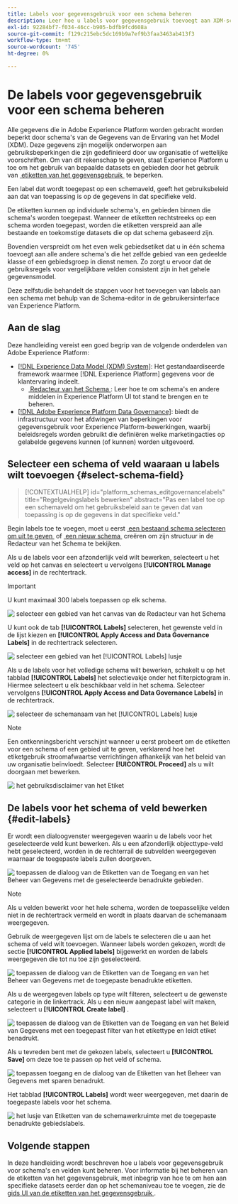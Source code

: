 ```yaml
---
title: Labels voor gegevensgebruik voor een schema beheren
description: Leer hoe u labels voor gegevensgebruik toevoegt aan XDM-schemavelden (Experience Data Model) in de gebruikersinterface van Adobe Experience Platform.
exl-id: 92284bf7-f034-46cc-b905-bdfb9fcd608a
source-git-commit: f129c215ebc5dc169b9a7ef9b3faa3463ab413f3
workflow-type: tm+mt
source-wordcount: '745'
ht-degree: 0%

---
```


# De labels voor gegevensgebruik voor een schema beheren

Alle gegevens die in Adobe Experience Platform worden gebracht worden beperkt door schema&#39;s van de Gegevens van de Ervaring van het Model (XDM). Deze gegevens zijn mogelijk onderworpen aan gebruiksbeperkingen die zijn gedefinieerd door uw organisatie of wettelijke voorschriften. Om van dit rekenschap te geven, staat Experience Platform u toe om het gebruik van bepaalde datasets en gebieden door het gebruik van [&#x200B; etiketten van het gegevensgebruik &#x200B;](../../data-governance/labels/overview.md) te beperken.

Een label dat wordt toegepast op een schemaveld, geeft het gebruiksbeleid aan dat van toepassing is op de gegevens in dat specifieke veld.

De etiketten kunnen op individuele schema&#39;s, en gebieden binnen die schema&#39;s worden toegepast. Wanneer de etiketten rechtstreeks op een schema worden toegepast, worden die etiketten verspreid aan alle bestaande en toekomstige datasets die op dat schema gebaseerd zijn.

Bovendien verspreidt om het even welk gebiedsetiket dat u in één schema toevoegt aan alle andere schema&#39;s die het zelfde gebied van een gedeelde klasse of een gebiedsgroep in dienst nemen. Zo zorgt u ervoor dat de gebruiksregels voor vergelijkbare velden consistent zijn in het gehele gegevensmodel.

Deze zelfstudie behandelt de stappen voor het toevoegen van labels aan een schema met behulp van de Schema-editor in de gebruikersinterface van Experience Platform.

## Aan de slag

Deze handleiding vereist een goed begrip van de volgende onderdelen van Adobe Experience Platform:

* [[!DNL Experience Data Model (XDM) System]](../home.md): Het gestandaardiseerde framework waarmee [!DNL Experience Platform] gegevens voor de klantervaring indeelt.
   * [&#x200B; Redacteur van het Schema &#x200B;](../ui/overview.md): Leer hoe te om schema&#39;s en andere middelen in Experience Platform UI tot stand te brengen en te beheren.
* [[!DNL Adobe Experience Platform Data Governance]](../../data-governance/home.md): biedt de infrastructuur voor het afdwingen van beperkingen voor gegevensgebruik voor Experience Platform-bewerkingen, waarbij beleidsregels worden gebruikt die definiëren welke marketingacties op gelabelde gegevens kunnen (of kunnen) worden uitgevoerd.

## Selecteer een schema of veld waaraan u labels wilt toevoegen {#select-schema-field}

>[!CONTEXTUALHELP]
>id="platform_schemas_editgovernancelabels"
>title="Regelgevingslabels bewerken"
>abstract="Pas een label toe op een schemaveld om het gebruiksbeleid aan te geven dat van toepassing is op de gegevens in dat specifieke veld."

Begin labels toe te voegen, moet u eerst [&#x200B; een bestaand schema selecteren om uit te geven &#x200B;](../ui/resources/schemas.md#edit) of [&#x200B; een nieuw schema &#x200B;](../ui/resources/schemas.md#create) creëren om zijn structuur in de Redacteur van het Schema te bekijken.

Als u de labels voor een afzonderlijk veld wilt bewerken, selecteert u het veld op het canvas en selecteert u vervolgens **[!UICONTROL Manage access]** in de rechtertrack.

>[!IMPORTANT]
>
>U kunt maximaal 300 labels toepassen op elk schema.

![&#x200B; selecteer een gebied van het canvas van de Redacteur van het Schema &#x200B;](../images/tutorials/labels/manage-access.png)

U kunt ook de tab **[!UICONTROL Labels]** selecteren, het gewenste veld in de lijst kiezen en **[!UICONTROL Apply Access and Data Governance Labels]** in de rechtertrack selecteren.

![&#x200B; selecteer een gebied van het [!UICONTROL Labels] lusje &#x200B;](../images/tutorials/labels/select-field-on-labels-tab.png)

Als u de labels voor het volledige schema wilt bewerken, schakelt u op het tabblad **[!UICONTROL Labels]** het selectievakje onder het filterpictogram in. Hiermee selecteert u elk beschikbaar veld in het schema. Selecteer vervolgens **[!UICONTROL Apply Access and Data Governance Labels]** in de rechtertrack.

![&#x200B; selecteer de schemanaam van het [!UICONTROL Labels] lusje &#x200B;](../images/tutorials/labels/select-schema-on-labels-tab.png)

>[!NOTE]
>
>Een ontkenningsbericht verschijnt wanneer u eerst probeert om de etiketten voor een schema of een gebied uit te geven, verklarend hoe het etiketgebruik stroomafwaartse verrichtingen afhankelijk van het beleid van uw organisatie beïnvloedt. Selecteer **[!UICONTROL Proceed]** als u wilt doorgaan met bewerken.
>
>![&#x200B; het gebruiksdisclaimer van het Etiket &#x200B;](../images/tutorials/labels/disclaimer.png)

## De labels voor het schema of veld bewerken {#edit-labels}

Er wordt een dialoogvenster weergegeven waarin u de labels voor het geselecteerde veld kunt bewerken. Als u een afzonderlijk objecttype-veld hebt geselecteerd, worden in de rechterrail de subvelden weergegeven waarnaar de toegepaste labels zullen doorgeven.

![&#x200B; toepassen de dialoog van de Etiketten van de Toegang en van het Beheer van Gegevens met de geselecteerde benadrukte gebieden.](../images/tutorials/labels/edit-labels.png)

>[!NOTE]
>
>Als u velden bewerkt voor het hele schema, worden de toepasselijke velden niet in de rechtertrack vermeld en wordt in plaats daarvan de schemanaam weergegeven.

Gebruik de weergegeven lijst om de labels te selecteren die u aan het schema of veld wilt toevoegen. Wanneer labels worden gekozen, wordt de sectie **[!UICONTROL Applied labels]** bijgewerkt en worden de labels weergegeven die tot nu toe zijn geselecteerd.

![&#x200B; toepassen de dialoog van de Etiketten van de Toegang en van het Beheer van Gegevens met de toegepaste benadrukte etiketten.](../images/tutorials/labels/applied-labels.png)

Als u de weergegeven labels op type wilt filteren, selecteert u de gewenste categorie in de linkertrack. Als u een nieuw aangepast label wilt maken, selecteert u **[!UICONTROL Create label]** .

![&#x200B; toepassen de dialoog van de Etiketten van de Toegang en van het Beleid van Gegevens met een toegepast filter van het etikettype en leidt etiket benadrukt.](../images/tutorials/labels/filter-and-create-custom.png)

Als u tevreden bent met de gekozen labels, selecteert u **[!UICONTROL Save]** om deze toe te passen op het veld of schema.

![&#x200B; toepassen toegang en de dialoog van de Etiketten van het Beheer van Gegevens met sparen benadrukt.](../images/tutorials/labels/save-labels.png)

Het tabblad **[!UICONTROL Labels]** wordt weer weergegeven, met daarin de toegepaste labels voor het schema.

![&#x200B; het lusje van Etiketten van de schemawerkruimte met de toegepaste benadrukte gebiedslabels.](../images/tutorials/labels/field-labels-added.png)

## Volgende stappen

In deze handleiding wordt beschreven hoe u labels voor gegevensgebruik voor schema&#39;s en velden kunt beheren. Voor informatie bij het beheren van de etiketten van het gegevensgebruik, met inbegrip van hoe te om hen aan specifieke datasets eerder dan op het schemaniveau toe te voegen, zie de [&#x200B; gids UI van de etiketten van het gegevensgebruik &#x200B;](../../data-governance/labels/user-guide.md).
